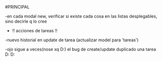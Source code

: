 #PRINCIPAL

-en cada modal new, verificar si existe cada cosa en las listas desplegables, sino decirle q lo cree 

- !! acciones de tareas !!

-nuevo historial en update de tarea (actualizar model para 'tareas')

-ojo sigue a veces(nose xq D:) el bug de create/update duplicado una tarea D: D: